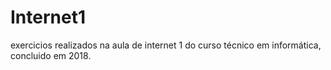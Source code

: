 # Internet1
exercicios realizados na aula de internet 1 do curso técnico em informática, concluido em 2018.
